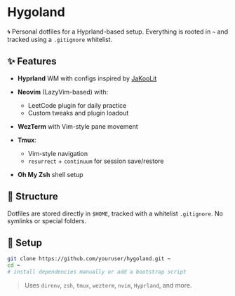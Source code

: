 # Hygoland

🌀 Personal dotfiles for a Hyprland-based setup. Everything is rooted in `~` and tracked using a `.gitignore` whitelist.

## ✨ Features

* **Hyprland** WM with configs inspired by [JaKooLit](https://github.com/JaKooLit)
* **Neovim** (LazyVim-based) with:

  * LeetCode plugin for daily practice
  * Custom tweaks and plugin loadout
* **WezTerm** with Vim-style pane movement
* **Tmux**:

  * Vim-style navigation
  * `resurrect` + `continuum` for session save/restore
* **Oh My Zsh** shell setup

## 📁 Structure

Dotfiles are stored directly in `$HOME`, tracked with a whitelist `.gitignore`. No symlinks or special folders.

## 🚀 Setup

```bash
git clone https://github.com/youruser/hygoland.git ~
cd ~
# install dependencies manually or add a bootstrap script
```

> Uses `direnv`, `zsh`, `tmux`, `wezterm`, `nvim`, `Hyprland`, and more.
